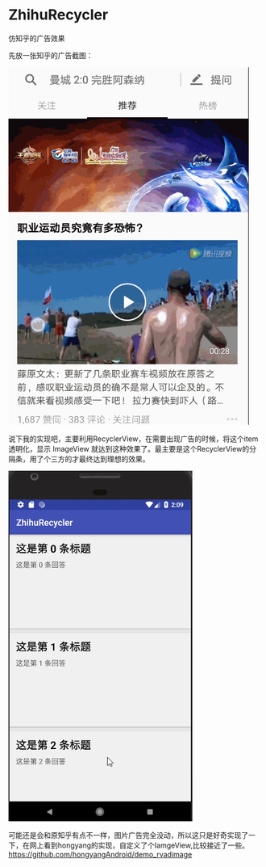 # ZhihuRecycler
仿知乎的广告效果

先放一张知乎的广告截图：

![这里写图片描述](https://raw.githubusercontent.com/zhanglihow/zhanglihow.github.io/master/img/zhihu_gg_1.gif)

说下我的实现吧，主要利用RecyclerView，在需要出现广告的时候，将这个item透明化，显示 ImageView 就达到这种效果了。最主要是这个RecyclerView的分隔条，用了个三方的才最终达到理想的效果。

![这里写图片描述](https://github.com/zhanglihow/zhanglihow.github.io/blob/master/img/zhihu_gg_2.gif?raw=true)

可能还是会和原知乎有点不一样，图片广告完全没动，所以这只是好奇实现了一下，在网上看到hongyang的实现，自定义了个IamgeView,比较接近了一些。https://github.com/hongyangAndroid/demo_rvadimage
